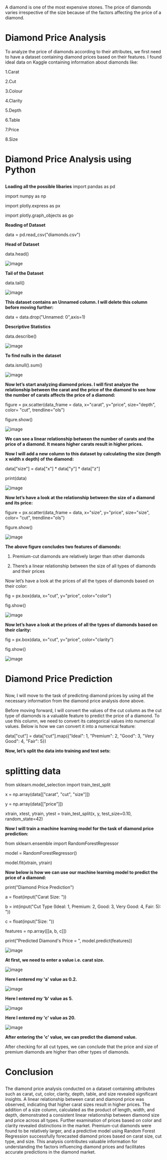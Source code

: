A diamond is one of the most expensive stones. The price of diamonds varies irrespective of the size because of the factors affecting the price of a diamond. <p>

# Diamond Price Analysis
To analyze the price of diamonds according to their attributes, we first need to have a dataset containing diamond prices based on their features. I found ideal data on Kaggle containing information about diamonds like: <p>
1.Carat <p>
2.Cut <p>
3.Colour <p>
4.Clarity <p>
5.Depth <p>
6.Table <p>
7.Price <p>
8.Size <p>

# Diamond Price Analysis using Python <p>

**Loading all the possible libaries**
import pandas as pd <p>
import numpy as np <p>
import plotly.express as px <p>
import plotly.graph_objects as go <p>
**Reading of Dataset** <p>
data = pd.read_csv("diamonds.csv") <p>
**Head of Dataset** <p>
data.head() <p>
![image](https://github.com/KalyanKumarBhogi/Analysing-and-Predicting-Diamond-Prices/assets/144279085/c7e934f9-69ee-4ffb-9e06-3f0088e27dff)

**Tail of the Dataset** <p>
data.tail() <p>
![image](https://github.com/KalyanKumarBhogi/Analysing-and-Predicting-Diamond-Prices/assets/144279085/9d4bf524-bc90-4f5d-95cd-a38b8ec64f14)

**This dataset contains an Unnamed column. I will delete this column before moving further:** <p>
data = data.drop("Unnamed: 0",axis=1) <p>
**Descriptive Statistics** <p>
data.describe() <p>
![image](https://github.com/KalyanKumarBhogi/Analysing-and-Predicting-Diamond-Prices/assets/144279085/5e418d78-118a-46d7-ab86-6d54aed3d11c)

**To find nulls in the dataset**<p>
data.isnull().sum()<p>
![image](https://github.com/KalyanKumarBhogi/Analysing-and-Predicting-Diamond-Prices/assets/144279085/faffe589-dc32-4fce-8d6b-728792181315)

**Now let’s start analyzing diamond prices. I will first analyze the relationship between the carat and the price of the diamond to see how the number of carats affects the price of a diamond:** <p>

figure = px.scatter(data_frame = data, x="carat",
                    y="price", size="depth", 
                    color= "cut", trendline="ols")  <p>
figure.show() <p>
![image](https://github.com/KalyanKumarBhogi/Analysing-and-Predicting-Diamond-Prices/assets/144279085/49f8fcf9-1522-40ae-b1da-98fb65bc17fe)

**We can see a linear relationship between the number of carats and the price of a diamond. It means higher carats result in higher prices.**

**Now I will add a new column to this dataset by calculating the size (length x width x depth) of the diamond:**

data["size"] = data["x"] * data["y"] * data["z"] <p>
print(data) <p>

![image](https://github.com/KalyanKumarBhogi/Analysing-and-Predicting-Diamond-Prices/assets/144279085/9b2ae09d-cc34-4f14-b82a-84153fd6dc4a)

**Now let’s have a look at the relationship between the size of a diamond and its price:** <p>
figure = px.scatter(data_frame = data, x="size",
                    y="price", size="size", 
                    color= "cut", trendline="ols") <p>
figure.show()  <p>
![image](https://github.com/KalyanKumarBhogi/Analysing-and-Predicting-Diamond-Prices/assets/144279085/5a6756f1-07df-4aa0-891b-26e988458957)

**The above figure concludes two features of diamonds:**
1. Premium-cut diamonds are relatively larger than other diamonds <p>
2. There’s a linear relationship between the size of all types of diamonds and their prices <p>

Now let’s have a look at the prices of all the types of diamonds based on their color: <p>

fig = px.box(data, x="cut", 
             y="price", 
             color="color")  <p>
fig.show() <p>
![image](https://github.com/KalyanKumarBhogi/Analysing-and-Predicting-Diamond-Prices/assets/144279085/84e97071-52e4-4d1b-9b46-ef17c49e75a3)

**Now let’s have a look at the prices of all the types of diamonds based on their clarity:** <p>

fig = px.box(data, 
             x="cut", 
             y="price", 
             color="clarity") <p>
fig.show() <p>
![image](https://github.com/KalyanKumarBhogi/Analysing-and-Predicting-Diamond-Prices/assets/144279085/a6086193-9513-4703-8c66-8f8a12eadfaa)

# Diamond Price Prediction <p>
Now, I will move to the task of predicting diamond prices by using all the necessary information from the diamond price analysis done above. <p>

Before moving forward, I will convert the values of the cut column as the cut type of diamonds is a valuable feature to predict the price of a diamond. To use this column, we need to convert its categorical values into numerical values. Below is how we can convert it into a numerical feature: <p>

data["cut"] = data["cut"].map({"Ideal": 1, 
                               "Premium": 2, 
                               "Good": 3,
                               "Very Good": 4,
                               "Fair": 5}) <p>
                               

**Now, let’s split the data into training and test sets:**    <p>

# splitting data
from sklearn.model_selection import train_test_split  <p>
x = np.array(data[["carat", "cut", "size"]])  <p>
y = np.array(data[["price"]]) <p>

xtrain, xtest, ytrain, ytest = train_test_split(x, y, 
                                                test_size=0.10, 
                                                random_state=42) <p>

**Now I will train a machine learning model for the task of diamond price prediction:**     <p>

from sklearn.ensemble import RandomForestRegressor <p>
model = RandomForestRegressor() <p>
model.fit(xtrain, ytrain) <p>

**Now below is how we can use our machine learning model to predict the price of a diamond:** <p>

print("Diamond Price Prediction")  <p>
a = float(input("Carat Size: ")) <p>
b = int(input("Cut Type (Ideal: 1, Premium: 2, Good: 3, Very Good: 4, Fair: 5): ")) <p>
c = float(input("Size: ")) <p>
features = np.array([[a, b, c]]) <p>
print("Predicted Diamond's Price = ", model.predict(features)) <p>

![image](https://github.com/KalyanKumarBhogi/Analysing-and-Predicting-Diamond-Prices/assets/144279085/de6c1a25-5c02-4923-9e12-992c9678002b)  <p>

**At first, we need to enter a value i.e. carat size.** <p>

![image](https://github.com/KalyanKumarBhogi/Analysing-and-Predicting-Diamond-Prices/assets/144279085/9654ee27-a7fd-4617-8def-7feec7102e47)  <p>

**Here I entered my 'a' value as 0.2.** <p>

![image](https://github.com/KalyanKumarBhogi/Analysing-and-Predicting-Diamond-Prices/assets/144279085/6cce1645-e226-4cec-ab5d-6e7f304c8bd4)   <p>

**Here I entered my 'b' value as 5.** <p>

![image](https://github.com/KalyanKumarBhogi/Analysing-and-Predicting-Diamond-Prices/assets/144279085/abe8a0e3-9aea-4e97-ad35-566c04075cd2)  <p>

**Here I entered my 'c' value as 20.** <p>

![image](https://github.com/KalyanKumarBhogi/Analysing-and-Predicting-Diamond-Prices/assets/144279085/20321657-e9f2-4592-97fb-cdeb617730ec) <p>

**After entering the 'c' value, we can predict the diamond value.**  <p>

After checking for all cut types, we can conclude that the price and size of premium diamonds are higher than other types of diamonds.  <p>

# Conclusion <p>
The diamond price analysis conducted on a dataset containing attributes such as carat, cut, color, clarity, depth, table, and size revealed significant insights. A linear relationship between carat and diamond price was observed, indicating that higher carat sizes result in higher prices. The addition of a size column, calculated as the product of length, width, and depth, demonstrated a consistent linear relationship between diamond size and price across all types. Further examination of prices based on color and clarity revealed distinctions in the market. Premium-cut diamonds were found to be relatively larger, and a predictive model using Random Forest Regression successfully forecasted diamond prices based on carat size, cut type, and size. This analysis contributes valuable information for understanding the factors influencing diamond prices and facilitates accurate predictions in the diamond market.

